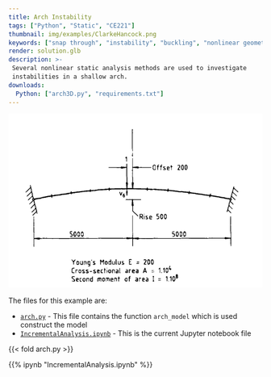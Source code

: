 ```yaml
---
title: Arch Instability
tags: ["Python", "Static", "CE221"]
thumbnail: img/examples/ClarkeHancock.png
keywords: ["snap through", "instability", "buckling", "nonlinear geometry", "incremental", "arc length"]
render: solution.glb
description: >-
 Several nonlinear static analysis methods are used to investigate
 instabilities in a shallow arch.
downloads:
  Python: ["arch3D.py", "requirements.txt"]
---
```



![Shallow arch](img/ClarkeHancock.png)

The files for this example are:
- [`arch.py`](./arch.py) - This file contains the function `arch_model` which is used construct the model
- [`IncrementalAnalysis.ipynb`](IncrementalAnalysis.ipynb) - This is the current Jupyter notebook file

{{< fold arch.py >}}

{{% ipynb "IncrementalAnalysis.ipynb" %}}
